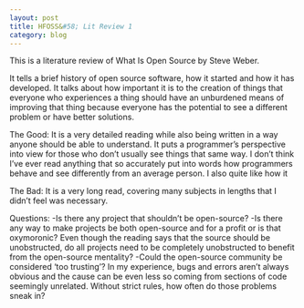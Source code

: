 ```yaml
---
layout: post
title: HFOSS&#58; Lit Review 1
category: blog
---
```


This is a literature review of What Is Open Source by Steve Weber.

<!--READMORE-->

It tells a brief history of open source software, how it started and how it has developed. It talks about how important it is to the creation of things that everyone who experiences a thing should have an unburdened means of improving that thing because everyone has the potential to see a different problem or have better solutions.

The Good:
It is a very detailed reading while also being written in a way anyone should be able to understand. It puts a programmer’s perspective into view for those who don’t usually see things that same way. I don’t think I’ve ever read anything that so accurately put into words how programmers behave and see differently from an average person. I also quite like how it

The Bad:
It is a very long read, covering many subjects in lengths that I didn’t feel was necessary.

Questions:
-Is there any project that shouldn’t be open-source?
-Is there any way to make projects be both open-source and for a profit or is that oxymoronic? Even though the reading says that the source should be unobstructed, do all projects need to be completely unobstructed to benefit from the open-source mentality?
-Could the open-source community be considered ‘too trusting’? In my experience, bugs and errors aren’t always obvious and the cause can be even less so coming from sections of code seemingly unrelated. Without strict rules, how often do those problems sneak in?
